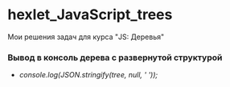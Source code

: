 # hexlet_JavaScript_trees
Мои решения задач для курса "JS: Деревья"


### Вывод в консоль дерева с развернутой структурой
- *console.log(JSON.stringify(tree, null, ' '));*